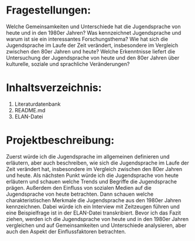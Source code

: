 # Fragestellungen: 

Welche Gemeinsamkeiten und Unterschiede hat die Jugendsprache von heute und in den 1980er Jahren?
Was kennzeichnet Jugendsprache und warum ist sie ein interessantes Forschungsthema?
Wie hat sich die Jugendsprache im Laufe der Zeit verändert, insbesondere im Vergleich zwischen den 80er Jahren und heute?
Welche Erkenntnisse liefert die Untersuchung der Jugendsprache von heute und den 80er Jahren über kulturelle, soziale und sprachliche Veränderungen?

# Inhaltsverzeichnis:

1. Literaturdatenbank
2. README.md
3. ELAN-Datei

# Projektbeschreibung:

Zuerst würde ich die Jugendsprache im allgemeinen definieren und erläutern, aber auch beschreiben, wie sich die Jugendsprache im Laufe der Zeit verändert hat, insbesondere im Vergleich zwischen den 80er Jahren und heute.
Als nächsten Punkt würde ich die Jugendsprache von heute erläutern und schauen welche Trends und Begriffe die Jugendsprache prägen. Außerdem den Einfluss von sozialen Medien auf die Jugendsprache von heute betrachten.
Dann schauen welche charakteristischen Merkmale die Jugendsprache aus den 1980er Jahren kennzeichnen. Dabei würde ich ein Interview mit Zeitzeugen führen und eine Beispielfrage ist in der ELAN-Datei transkribiert.
Bevor ich das Fazit ziehen, werden ich die Jugendsprache von heute und in den 1980er Jahren vergleichen und auf Gemeinsamkeiten und Unterschiede analysieren, aber auch den Aspekt der Einflussfaktoren betrachten.


